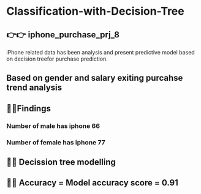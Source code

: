 # Classification-with-Decision-Tree
## 👉👉 iphone_purchase_prj_8
iPhone related data has been analysis and present predictive model based on decision treefor purchase prediction.
## Based on gender and salary exiting purcahse trend analysis
## 👨‍💻Findings 
### Number of male has iphone  66
### Number of female has iphone  77
## 👨‍💻 Decission tree modelling
## 👨‍💻 Accuracy = Model accuracy score = 0.91
